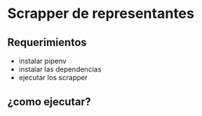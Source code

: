 # Scrapper de representantes

## Requerimientos
- instalar pipenv
- instalar las dependencias
- ejecutar los scrapper

## ¿como ejecutar?